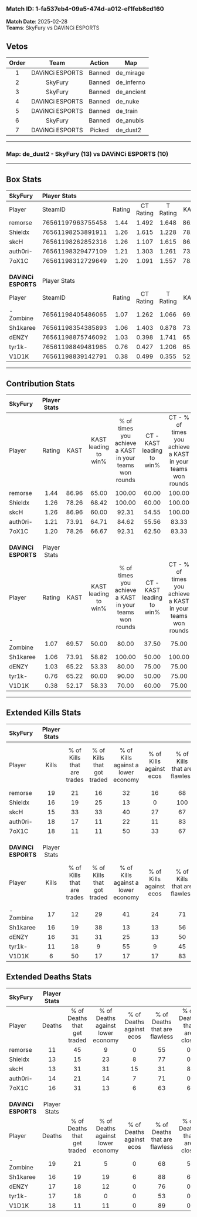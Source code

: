 ### Match ID: 1-fa537eb4-09a5-474d-a012-ef1feb8cd160  
**Match Date**: 2025-02-28  
**Teams**: SkyFury vs DAViNCi ESPORTS  

## Vetos  

| Order | Team | Action | Map |
| :---: | :--: | :----: | --- |
| 1 | DAViNCi ESPORTS | Banned | de_mirage |
| 2 | SkyFury | Banned | de_inferno |
| 3 | SkyFury | Banned | de_ancient |
| 4 | DAViNCi ESPORTS | Banned | de_nuke |
| 5 | DAViNCi ESPORTS | Banned | de_train |
| 6 | SkyFury | Banned | de_anubis |
| 7 | DAViNCi ESPORTS | Picked | de_dust2 |

---  

### **Map**: de_dust2 - SkyFury (13) vs DAViNCi ESPORTS (10)  
---  

## Box Stats  

| **SkyFury**         | Player Stats      |        |           |          |       |      |       |         |        |      |     |
| :- | :- | :-: | :-: | :-: | :-: | :-: | :-: | :-: | :-: | :-: | :-: |
| Player              | SteamID           | Rating | CT Rating | T Rating | KAST  | ADR  | Kills | Assists | Deaths | K/D  | HS% |
| remorse             | 76561197963755458 |  1.44  |   1.492   |  1.648   | 86.96 | 84.4 |  19   |    4    |   11   | 1.73 | 52  |
| Shieldx             | 76561198253891911 |  1.26  |   1.615   |  1.228   | 78.26 | 90.0 |  16   |    9    |   13   | 1.23 | 43  |
| skcH                | 76561198262852316 |  1.26  |   1.107   |  1.615   | 86.96 | 86.5 |  15   |    5    |   13   | 1.15 | 40  |
| auth0ri-            | 76561198329477109 |  1.21  |   1.303   |  1.261   | 73.91 | 77.4 |  18   |    3    |   14   | 1.29 | 72  |
| 7oX1C               | 76561198312729649 |  1.20  |   1.091   |  1.557   | 78.26 | 71.7 |  18   |    7    |   16   | 1.13 | 38  |
|                     |                   |        |           |          |       |      |       |         |        |      |     |
|                     |                   |        |           |          |       |      |       |         |        |      |     |
|                     |                   |        |           |          |       |      |       |         |        |      |     |
| **DAViNCi ESPORTS** | Player Stats      |        |           |          |       |      |       |         |        |      |     |
| Player              | SteamID           | Rating | CT Rating | T Rating | KAST  | ADR  | Kills | Assists | Deaths | K/D  | HS% |
| -Zombine            | 76561198405486065 |  1.07  |   1.262   |  1.066   | 69.57 | 82.5 |  17   |    8    |   19   | 0.89 | 47  |
| Sh1karee            | 76561198354385893 |  1.06  |   1.403   |  0.878   | 73.91 | 68.5 |  16   |    2    |   16   | 1.00 | 43  |
| dENZY               | 76561198875746092 |  1.03  |   0.398   |  1.741   | 65.22 | 84.2 |  16   |    3    |   17   | 0.94 | 75  |
| tyr1k-              | 76561198849481965 |  0.76  |   0.427   |  1.206   | 65.22 | 58.9 |  11   |    4    |   17   | 0.65 | 63  |
| V1D1K               | 76561198839142791 |  0.38  |   0.499   |  0.355   | 52.17 | 31.6 |   6   |    6    |   18   | 0.33 | 16  |
---  

## Contribution Stats  

| **SkyFury**         | Player Stats |       |                      |                                                        |                           |                                                             |                          |                                                            |
| :- | :-: | :-: | :-: | :-: | :-: | :-: | :-: | :-: |
| Player              |    Rating    | KAST  | KAST leading to win% | % of times you achieve a KAST in your teams won rounds | CT - KAST leading to win% | CT - % of times you achieve a KAST in your teams won rounds | T - KAST leading to win% | T - % of times you achieve a KAST in your teams won rounds |
| remorse             |     1.44     | 86.96 |        65.00         |                         100.00                         |           60.00           |                           100.00                            |          70.00           |                           100.00                           |
| Shieldx             |     1.26     | 78.26 |        68.42         |                         100.00                         |           60.00           |                           100.00                            |          77.78           |                           100.00                           |
| skcH                |     1.26     | 86.96 |        60.00         |                         92.31                          |           54.55           |                           100.00                            |          66.67           |                           85.71                            |
| auth0ri-            |     1.21     | 73.91 |        64.71         |                         84.62                          |           55.56           |                            83.33                            |          75.00           |                           85.71                            |
| 7oX1C               |     1.20     | 78.26 |        66.67         |                         92.31                          |           62.50           |                            83.33                            |          70.00           |                           100.00                           |
|                     |              |       |                      |                                                        |                           |                                                             |                          |                                                            |
|                     |              |       |                      |                                                        |                           |                                                             |                          |                                                            |
|                     |              |       |                      |                                                        |                           |                                                             |                          |                                                            |
| **DAViNCi ESPORTS** | Player Stats |       |                      |                                                        |                           |                                                             |                          |                                                            |
| Player              |    Rating    | KAST  | KAST leading to win% | % of times you achieve a KAST in your teams won rounds | CT - KAST leading to win% | CT - % of times you achieve a KAST in your teams won rounds | T - KAST leading to win% | T - % of times you achieve a KAST in your teams won rounds |
| -Zombine            |     1.07     | 69.57 |        50.00         |                         80.00                          |           37.50           |                            75.00                            |          62.50           |                           83.33                            |
| Sh1karee            |     1.06     | 73.91 |        58.82         |                         100.00                         |           50.00           |                           100.00                            |          66.67           |                           100.00                           |
| dENZY               |     1.03     | 65.22 |        53.33         |                         80.00                          |           75.00           |                            75.00                            |          45.45           |                           83.33                            |
| tyr1k-              |     0.76     | 65.22 |        60.00         |                         90.00                          |           50.00           |                            75.00                            |          66.67           |                           100.00                           |
| V1D1K               |     0.38     | 52.17 |        58.33         |                         70.00                          |           60.00           |                            75.00                            |          57.14           |                           66.67                            |
---  

## Extended Kills Stats  

| **SkyFury**         | Player Stats |                            |                            |                                    |                         |                              |                                 |                                       |                    |           |
| :- | :-: | :-: | :-: | :-: | :-: | :-: | :-: | :-: | :-: | :-: |
| Player              |    Kills     | % of Kills that are trades | % of Kills that got traded | % of Kills against a lower economy | % of Kills against ecos | % of Kills that are flawless | % of Kills that are close duels | % of Kills that are assisted by flash | Pistol Round Kills | AWP Kills |
| remorse             |      19      |             21             |             16             |                 32                 |           16            |              68              |                5                |                   5                   |         0          |     2     |
| Shieldx             |      16      |             19             |             25             |                 13                 |            0            |             100              |                0                |                   6                   |         8          |     2     |
| skcH                |      15      |             33             |             33             |                 40                 |           27            |              67              |                0                |                   7                   |         0          |     1     |
| auth0ri-            |      18      |             17             |             11             |                 22                 |           11            |              83              |                6                |                   0                   |         0          |     2     |
| 7oX1C               |      18      |             11             |             11             |                 50                 |           33            |              67              |                0                |                   6                   |         0          |     3     |
|                     |              |                            |                            |                                    |                         |                              |                                 |                                       |                    |           |
|                     |              |                            |                            |                                    |                         |                              |                                 |                                       |                    |           |
|                     |              |                            |                            |                                    |                         |                              |                                 |                                       |                    |           |
| **DAViNCi ESPORTS** | Player Stats |                            |                            |                                    |                         |                              |                                 |                                       |                    |           |
| Player              |    Kills     | % of Kills that are trades | % of Kills that got traded | % of Kills against a lower economy | % of Kills against ecos | % of Kills that are flawless | % of Kills that are close duels | % of Kills that are assisted by flash | Pistol Round Kills | AWP Kills |
| -Zombine            |      17      |             12             |             29             |                 41                 |           24            |              71              |                0                |                   6                   |         0          |     0     |
| Sh1karee            |      16      |             19             |             38             |                 13                 |           13            |              56              |                0                |                   0                   |         7          |     2     |
| dENZY               |      16      |             31             |             31             |                 25                 |           13            |              50              |                0                |                  25                   |         0          |     2     |
| tyr1k-              |      11      |             18             |             9              |                 55                 |            9            |              45              |               18                |                   0                   |         0          |     0     |
| V1D1K               |      6       |             50             |             17             |                 17                 |           17            |              83              |                0                |                   0                   |         0          |     0     |
## Extended Deaths Stats  

| **SkyFury**         | Player Stats |                             |                                   |                          |                               |                            |                           |               |
| :- | :-: | :-: | :-: | :-: | :-: | :-: | :-: | :-: |
| Player              |    Deaths    | % of Deaths that get traded | % of Deaths against lower economy | % of Deaths against ecos | % of Deaths that are flawless | % of Deaths that are close | % of Deaths while blinded | Deaths to AWP |
| remorse             |      11      |             45              |                 9                 |            0             |              55               |             0              |            18             |       3       |
| Shieldx             |      13      |             15              |                23                 |            8             |              77               |             0              |             0             |       0       |
| skcH                |      13      |             31              |                31                 |            15            |              31               |             8              |            15             |       2       |
| auth0ri-            |      14      |             21              |                14                 |            7             |              71               |             0              |             7             |       1       |
| 7oX1C               |      16      |             31              |                13                 |            6             |              63               |             6              |             6             |       2       |
|                     |              |                             |                                   |                          |                               |                            |                           |               |
|                     |              |                             |                                   |                          |                               |                            |                           |               |
|                     |              |                             |                                   |                          |                               |                            |                           |               |
| **DAViNCi ESPORTS** | Player Stats |                             |                                   |                          |                               |                            |                           |               |
| Player              |    Deaths    | % of Deaths that get traded | % of Deaths against lower economy | % of Deaths against ecos | % of Deaths that are flawless | % of Deaths that are close | % of Deaths while blinded | Deaths to AWP |
| -Zombine            |      19      |             21              |                 5                 |            0             |              68               |             5              |             0             |       2       |
| Sh1karee            |      16      |             19              |                19                 |            6             |              88               |             6              |             0             |       2       |
| dENZY               |      17      |             18              |                12                 |            0             |              76               |             0              |             6             |       0       |
| tyr1k-              |      17      |             18              |                 0                 |            0             |              53               |             0              |             6             |       2       |
| V1D1K               |      18      |             11              |                11                 |            0             |              89               |             0              |             6             |       1       |
